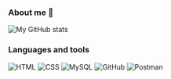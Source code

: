 ### About me 👋

![My GitHub stats](https://github-readme-stats.vercel.app/api?username=MarGorlova&show_icons=true&count_private=true&bg_color=DEG,9593D9,006C67&title_color=D1F0D2&icon_color=D1F0D2&text_color=E5BEED)

### Languages and tools
![HTML](https://img.shields.io/badge/-HTML-E5BEED?style=for-the-badge&logo=html5&link=#)
![CSS](https://img.shields.io/badge/-CSS-E5BEED?style=for-the-badge&logo=css3&logoColor=1572B6&link=#)
![MySQL](https://img.shields.io/badge/-MySQL-E5BEED?style=for-the-badge&logo=mysql&link=#)
![GitHub](https://img.shields.io/badge/-GitHub-E5BEED?style=for-the-badge&logo=github&link=#)
![Postman](https://img.shields.io/badge/-postman-E5BEED?style=for-the-badge&logo=postman&link=#)


<!--
**MarGorlova/MarGorlova** is a ✨ _special_ ✨ repository because its `README.md` (this file) appears on your GitHub profile.

Here are some ideas to get you started:

- 🔭 I’m currently working on ...
- 🌱 I’m currently learning ...
- 👯 I’m looking to collaborate on ...
- 🤔 I’m looking for help with ...
- 💬 Ask me about ...
- 📫 How to reach me: ...
- 😄 Pronouns: ...
- ⚡ Fun fact: ...
-->
